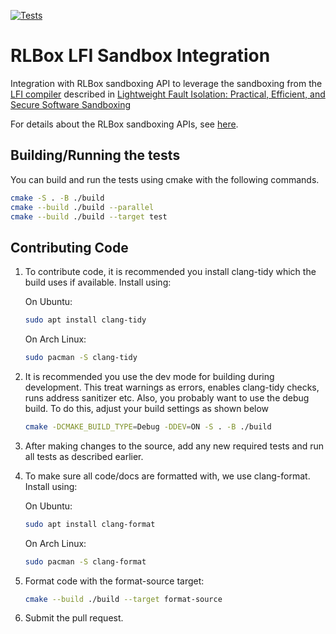 [![Tests](https://github.com/PLSysSec/rlbox_lfi_sandbox/actions/workflows/cmake.yml/badge.svg)](https://github.com/PLSysSec/rlbox_lfi_sandbox/actions/workflows/cmake.yml)

# RLBox LFI Sandbox Integration

Integration with RLBox sandboxing API to leverage the sandboxing from the [LFI compiler](link) described in [Lightweight Fault Isolation: Practical, Efficient, and Secure Software Sandboxing](https://dl.acm.org/doi/pdf/10.1145/3620665.3640408)

For details about the RLBox sandboxing APIs, see [here](https://github.com/PLSysSec/rlbox).

## Building/Running the tests

You can build and run the tests using cmake with the following commands.

```bash
cmake -S . -B ./build
cmake --build ./build --parallel
cmake --build ./build --target test
```

## Contributing Code

1. To contribute code, it is recommended you install clang-tidy which the build
uses if available. Install using:

   On Ubuntu:

   ```bash
   sudo apt install clang-tidy
   ```

   On Arch Linux:

   ```bash
   sudo pacman -S clang-tidy
   ```

2. It is recommended you use the dev mode for building during development. This
treat warnings as errors, enables clang-tidy checks, runs address sanitizer etc.
Also, you probably want to use the debug build. To do this, adjust your build
settings as shown below

   ```bash
   cmake -DCMAKE_BUILD_TYPE=Debug -DDEV=ON -S . -B ./build
   ```

3. After making changes to the source, add any new required tests and run all
tests as described earlier.

4. To make sure all code/docs are formatted with, we use clang-format.
Install using:

   On Ubuntu:

   ```bash
   sudo apt install clang-format
   ```

   On Arch Linux:

   ```bash
   sudo pacman -S clang-format
   ```

5. Format code with the format-source target:

   ```bash
   cmake --build ./build --target format-source
   ```

6. Submit the pull request.
